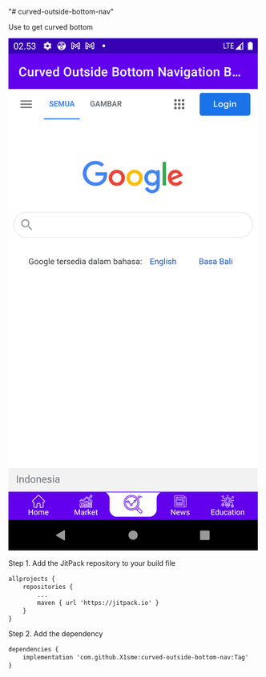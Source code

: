 "# curved-outside-bottom-nav" 

Use to get curved bottom

![Example](./images/img1.png)

Step 1. Add the JitPack repository to your build file
```
allprojects {
    repositories {
        ...
        maven { url 'https://jitpack.io' }
    }
}
```

Step 2. Add the dependency
```
dependencies {
    implementation 'com.github.X1sme:curved-outside-bottom-nav:Tag'
}
```
